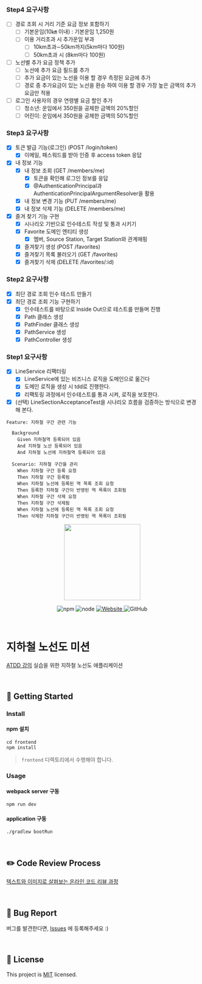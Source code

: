 ### Step4 요구사항

- [ ] 경로 조회 시 거리 기준 요금 정보 포함하기
    - [ ] 기본운임(10㎞ 이내) : 기본운임 1,250원
    - [ ] 이용 거리초과 시 추가운임 부과
        - [ ] 10km초과∼50km까지(5km마다 100원)
        - [ ] 50km초과 시 (8km마다 100원)
- [ ] 노선별 추가 요금 정책 추가
    - [ ] 노선에 추가 요금 필드를 추가
    - [ ] 추가 요금이 있는 노선을 이용 할 경우 측정된 요금에 추가
    - [ ] 경로 중 추가요금이 있는 노선을 환승 하여 이용 할 경우 가장 높은 금액의 추가 요금만 적용
- [ ] 로그인 사용자의 경우 연령별 요금 할인 추가
    - [ ] 청소년: 운임에서 350원을 공제한 금액의 20%할인
    - [ ] 어린이: 운임에서 350원을 공제한 금액의 50%할인

### Step3 요구사항

- [x] 토큰 발급 기능(로그인) (POST /login/token)
    - [x] 이메일, 패스워드를 받아 인증 후 access token 응답
- [x] 내 정보 기능
    - [x] 내 정보 조회 (GET /members/me)
        - [x] 토큰을 확인해 로그인 정보를 응답
        - [x] @AuthenticationPrincipal과 AuthenticationPrincipalArgumentResolver을 활용
    - [x] 내 정보 변경 기능 (PUT /members/me)
    - [x] 내 정보 삭제 기능 (DELETE /members/me)
- [x] 즐겨 찾기 기능 구현
    - [x] 시나리오 기반으로 인수테스트 작성 및 통과 시키기
    - [x] Favorite 도메인 엔티티 생성
        - [x] 멤버, Source Station, Target Station와 관계매핑
    - [x] 즐겨찾기 생성 (POST /favorites)
    - [x] 즐겨찾기 목록 불러오기 (GET /favorites)
    - [x] 즐겨찾기 삭제 (DELETE /favorites/:id)

### Step2 요구사항

- [x] 최단 경로 조회 인수 테스트 만들기
- [x] 최단 경로 조회 기능 구현하기
    - [x] 인수테스트를 바탕으로 Inside Out으로 테스트를 만들며 진행
    - [x] Path 클래스 생성
    - [x] PathFinder 클래스 생성
    - [x] PathService 생성
    - [x] PathController 생성

### Step1 요구사항

- [x] LineService 리팩터링
    - [x] LineService에 있는 비즈니스 로직을 도메인으로 옮긴다
    - [x] 도메인 로직을 생성 시 tdd로 진행한다.
    - [x] 리팩토링 과정에서 인수테스트를 통과 시켜, 로직을 보호한다.
- [x] (선택) LineSectionAcceptanceTest을 시나리오 흐름을 검증하는 방식으로 변경해 본다.

```
Feature: 지하철 구간 관련 기능

  Background 
    Given 지하철역 등록되어 있음
    And 지하철 노선 등록되어 있음
    And 지하철 노선에 지하철역 등록되어 있음

  Scenario: 지하철 구간을 관리
    When 지하철 구간 등록 요청
    Then 지하철 구간 등록됨
    When 지하철 노선에 등록된 역 목록 조회 요청
    Then 등록한 지하철 구간이 반영된 역 목록이 조회됨
    When 지하철 구간 삭제 요청
    Then 지하철 구간 삭제됨
    When 지하철 노선에 등록된 역 목록 조회 요청
    Then 삭제한 지하철 구간이 반영된 역 목록이 조회됨
``` 

<p align="center">
    <img width="200px;" src="https://raw.githubusercontent.com/woowacourse/atdd-subway-admin-frontend/master/images/main_logo.png"/>
</p>
<p align="center">
  <img alt="npm" src="https://img.shields.io/badge/npm-6.14.15-blue">
  <img alt="node" src="https://img.shields.io/badge/node-14.18.2-blue">
  <a href="https://edu.nextstep.camp/c/R89PYi5H" alt="nextstep atdd">
    <img alt="Website" src="https://img.shields.io/website?url=https%3A%2F%2Fedu.nextstep.camp%2Fc%2FR89PYi5H">
  </a>
  <img alt="GitHub" src="https://img.shields.io/github/license/next-step/atdd-subway-admin">
</p>

<br>

# 지하철 노선도 미션

[ATDD 강의](https://edu.nextstep.camp/c/R89PYi5H) 실습을 위한 지하철 노선도 애플리케이션

<br>

## 🚀 Getting Started

### Install

#### npm 설치

```
cd frontend
npm install
```

> `frontend` 디렉토리에서 수행해야 합니다.

### Usage

#### webpack server 구동

```
npm run dev
```

#### application 구동

```
./gradlew bootRun
```

<br>

## ✏️ Code Review Process

[텍스트와 이미지로 살펴보는 온라인 코드 리뷰 과정](https://github.com/next-step/nextstep-docs/tree/master/codereview)

<br>

## 🐞 Bug Report

버그를 발견한다면, [Issues](https://github.com/next-step/atdd-subway-service/issues) 에 등록해주세요 :)

<br>

## 📝 License

This project is [MIT](https://github.com/next-step/atdd-subway-service/blob/master/LICENSE.md) licensed.
